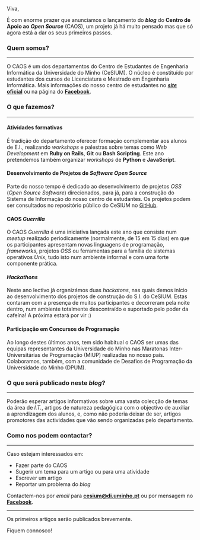 Viva,

É com enorme prazer que anunciamos o lançamento do ***blog*** do **Centro de Apoio ao** ***Open Source*** (CAOS), um projeto já há muito pensado mas que só agora está a dar os seus primeiros passos.

### Quem somos?
---------------

O CAOS é um dos departamentos do Centro de Estudantes de Engenharia Informática da Universidade do Minho (CeSIUM). O núcleo é constituído por estudantes dos cursos de Licenciatura e Mestrado em Engenharia Informática. Mais informações do nosso centro de estudantes no [***site*** **oficial**](http://www.cesium.di.uminho.pt/) ou na página do [**Facebook**](https://www.facebook.com/cesiumUM).

### O que fazemos?
------------------

#### Atividades formativas

É tradição do departamento oferecer formação complementar aos alunos de E.I., realizando *workshops* e palestras sobre temas como *Web Development* em **Ruby on Rails**, **Git** ou **Bash Scripting**. Este ano pretendemos também organizar *workshops* de **Python** e **JavaScript**.

#### Desenvolvimento de Projetos de *Software Open Source*

Parte do nosso tempo é dedicado ao desenvolvimento de projetos *OSS* (*Open Source Software*) direcionados, para já, para a construção do Sistema de Informação do nosso centro de estudantes. Os projetos podem ser consultados no repositório público do CeSIUM no [GitHub](https://github.com/Cesium).

#### CAOS *Guerrilla*

O CAOS *Guerrilla* é uma iniciativa lançada este ano que consiste num *meetup* realizado periodicamente (normalmente, de 15 em 15 dias) em que os participantes apresentam novas linguagens de programação, *frameworks*, projetos *OSS* ou ferramentas para a família de sistemas operativos *Unix*, tudo isto num ambiente informal e com uma forte componente prática.

#### *Hackathons*

Neste ano lectivo já organizámos duas *hackatons*, nas quais demos início ao desenvolvimento dos projetos de construção do S.I. do CeSIUM.
Estas contaram com a presença de muitos participantes e decorreram pela noite dentro, num ambiente totalmente descontraído e suportado pelo poder da cafeína! A próxima estará por vir :)

#### Participação em Concursos de Programação

Ao longo destes últimos anos, tem sido habitual o CAOS ser umas das equipas representantes da Universidade do Minho nas Maratonas Inter-Universitárias de Programação (MIUP) realizadas no nosso país.
Colaboramos, também, com a comunidade de Desafios de Programação da Universidade do Minho (DPUM).

### O que será publicado neste *blog*?
--------------------------------------

Poderão esperar artigos informativos sobre uma vasta colecção de temas da área de *I.T.*, artigos de natureza pedagógica com o objectivo de auxiliar a aprendizagem dos alunos, e, como não poderia deixar de ser, artigos promotores das actividades que vão sendo organizadas pelo departamento.


### Como nos podem contactar?
-----------------------------

Caso estejam interessados em:

* Fazer parte do CAOS
* Sugerir um tema para um artigo ou para uma atividade
* Escrever um artigo
* Reportar um problema do *blog*

Contactem-nos por *email* para **cesium@di.uminho.pt** ou por mensagem no [**Facebook**](https://www.facebook.com/cesiumUM).

----------

Os primeiros artigos serão publicados brevemente.

Fiquem connosco!